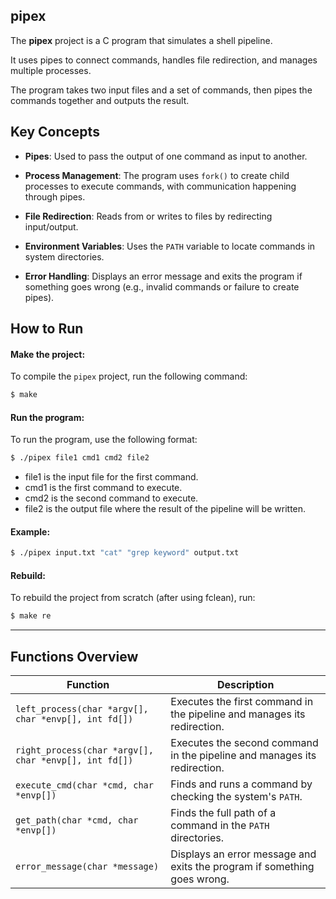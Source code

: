 ## **pipex**

The **pipex** project is a C program that simulates a shell pipeline. 

It uses pipes to connect commands, handles file redirection, and manages multiple processes. 

The program takes two input files and a set of commands, then pipes the commands together and outputs the result.


## **Key Concepts**

- **Pipes**: Used to pass the output of one command as input to another.
  
- **Process Management**: The program uses `fork()` to create child processes to execute commands, with communication happening through pipes.
  
- **File Redirection**: Reads from or writes to files by redirecting input/output.

- **Environment Variables**: Uses the `PATH` variable to locate commands in system directories.

- **Error Handling**: Displays an error message and exits the program if something goes wrong (e.g., invalid commands or failure to create pipes).

## How to Run
#### **Make the project**:
To compile the `pipex` project, run the following command:
```bash
$ make
```

#### **Run the program**:
To run the program, use the following format:
```bash
$ ./pipex file1 cmd1 cmd2 file2
```
- file1 is the input file for the first command.
- cmd1 is the first command to execute.
- cmd2 is the second command to execute.
- file2 is the output file where the result of the pipeline will be written.

#### **Example**:
```bash
$ ./pipex input.txt "cat" "grep keyword" output.txt
```

#### **Rebuild**:
To rebuild the project from scratch (after using fclean), run:
```bash
$ make re
```

---

## **Functions Overview**

| **Function**                            | **Description** |
|-----------------------------------------|-----------------|
| `left_process(char *argv[], char *envp[], int fd[])` | Executes the first command in the pipeline and manages its redirection. |
| `right_process(char *argv[], char *envp[], int fd[])` | Executes the second command in the pipeline and manages its redirection. |
| `execute_cmd(char *cmd, char *envp[])`  | Finds and runs a command by checking the system's `PATH`. |
| `get_path(char *cmd, char *envp[])`     | Finds the full path of a command in the `PATH` directories. |
| `error_message(char *message)`          | Displays an error message and exits the program if something goes wrong. |
